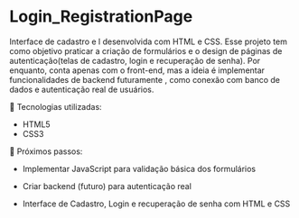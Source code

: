 # Login_RegistrationPage

Interface de cadastro e l    desenvolvida com HTML e CSS. Esse projeto tem como objetivo praticar a criação de formulários e o design de páginas de autenticação(telas de cadastro, login e recuperação de senha). Por enquanto, conta apenas com o front-end, mas a ideia é implementar funcionalidades de backend futuramente , como conexão com banco de dados e autenticação real de usuários.

🚀 Tecnologias utilizadas:
- HTML5
- CSS3

🔧 Próximos passos:
- Implementar JavaScript para validação básica dos formulários

- Criar backend (futuro) para autenticação real

- Interface de Cadastro, Login e recuperação de senha com HTML e CSS

